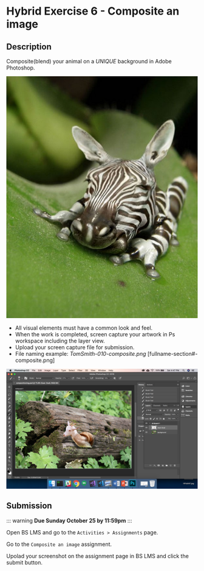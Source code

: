 # Hybrid Exercise 6 - Composite an image

## Description

Composite(blend) your animal on a *UNIQUE* background in Adobe Photoshop.

<img src="../assets/6-photoshop-hybrid-animal.jpg" alt="Zebra frong Composite">

- All visual elements must have a common look and feel. 
- When the work is completed, screen capture your artwork in Ps workspace including the layer view.
- Upload your screen capture file for submission.
- File naming example: *TomSmith-010-composite.png* [fullname-section#-composite.png]

<img src="../assets/6_composite-example.png" alt="Compositing an image Assignment Example">

## Submission

::: warning
**Due Sunday October 25 by 11:59pm**
:::

Open BS LMS and go to the `Activities > Assignments` page.

Go to the `Composite an image` assignment.

Upolad your screenshot on the assignment page in BS LMS and click the submit button.